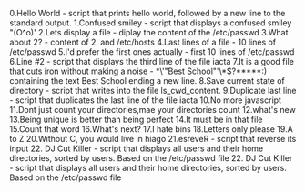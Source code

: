 0.Hello World - script that prints hello world, followed by a new line to the standard output.
1.Confused smiley - script that displays a confused smiley "(O^o)'
2.Lets display a file - diplay the content of the /etc/passwd
3.What about 2? - content of 2. and /etc/hosts
4.Last lines of a file - 10 lines of /etc/passwd
5.I'd prefer the first ones actually - first 10 lines of /etc/passwd
6.Line #2 - script that displays the third line of the file iacta
7.It is a good file that cuts iron without making a noise - \*\\'"Best School"\'\\*$\?\*\*\*\*\*:) containing the text Best School ending a new line.
8.Save current state of directory - script that writes into the file ls_cwd_content.
9.Duplicate last line - script that duplicates the last line of the file iacta
10.No more javascript
11.Dont just count your directories,mae your directories count
12.what's new
13.Being unique is better than being perfect
14.It must be in that file
15.Count that word
16.What's next?
17.I hate bins
18.Letters only please
19.A to Z
20.Without C, you would live in hiago
21.esreveR - script that reverse its input
22. DJ Cut Killer - script that displays all users and their home directories, sorted by users. Based on the /etc/passwd file
22. DJ Cut Killer - script that displays all users and their home directories, sorted by users. Based on the /etc/passwd file
